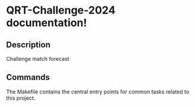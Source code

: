# QRT-Challenge-2024 documentation!

## Description

Challenge match forecast

## Commands

The Makefile contains the central entry points for common tasks related to this project.

